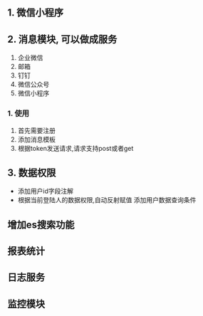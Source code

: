 ##  1. 微信小程序
##  2. 消息模块, 可以做成服务
   1. 企业微信
   2. 邮箱
   3. 钉钉
   4. 微信公众号
   5. 微信小程序
###  1. 使用
1. 首先需要注册
2. 添加消息模板
3. 根据token发送请求,请求支持post或者get


## 3. 数据权限
-  添加用户id字段注解
- 根据当前登陆人的数据权限,自动反射赋值 添加用户数据查询条件





##  增加es搜索功能
##  报表统计
##  日志服务
##  监控模块